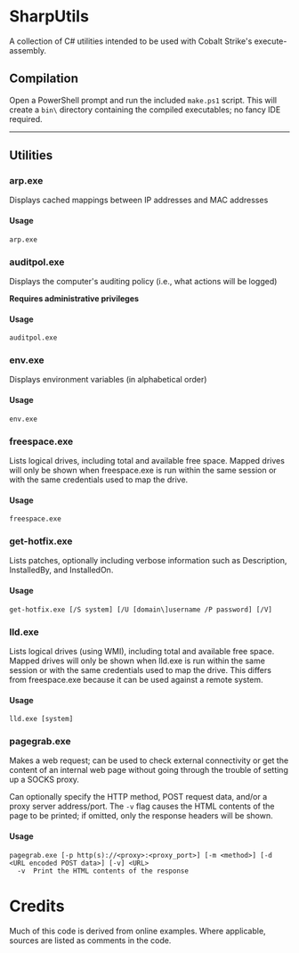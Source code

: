 # SharpUtils
A collection of C# utilities intended to be used with Cobalt Strike's execute-assembly.

## Compilation
Open a PowerShell prompt and run the included `make.ps1` script. This will create a `bin\` directory containing the compiled executables; no fancy IDE required.

---

## Utilities

### arp.exe
Displays cached mappings between IP addresses and MAC addresses

#### Usage
    arp.exe

### auditpol.exe
Displays the computer's auditing policy (i.e., what actions will be logged)

**Requires administrative privileges**

#### Usage
    auditpol.exe

### env.exe
Displays environment variables (in alphabetical order)

#### Usage
    env.exe

### freespace.exe
Lists logical drives, including total and available free space. Mapped drives will only be shown when freespace.exe is run within the same session or with the same credentials used to map the drive.

#### Usage
    freespace.exe

### get-hotfix.exe
Lists patches, optionally including verbose information such as Description, InstalledBy, and InstalledOn.

#### Usage
    get-hotfix.exe [/S system] [/U [domain\]username /P password] [/V]

### lld.exe
Lists logical drives (using WMI), including total and available free space. Mapped drives will only be shown when lld.exe is run within the same session or with the same credentials used to map the drive. This differs from freespace.exe because it can be used against a remote system.

#### Usage
    lld.exe [system]

### pagegrab.exe
Makes a web request; can be used to check external connectivity or get the content of an internal web page without going through the trouble of setting up a SOCKS proxy.

Can optionally specify the HTTP method, POST request data, and/or a proxy server address/port. The `-v` flag causes the HTML contents of the page to be printed; if omitted, only the response headers will be shown.

#### Usage
    pagegrab.exe [-p http(s)://<proxy>:<proxy_port>] [-m <method>] [-d <URL encoded POST data>] [-v] <URL>
      -v  Print the HTML contents of the response

# Credits
Much of this code is derived from online examples. Where applicable, sources are listed as comments in the code.